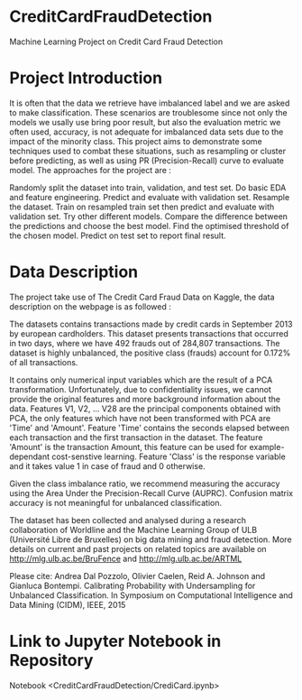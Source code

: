 # CreditCardFraudDetection
Machine Learning Project on Credit Card Fraud Detection

# Project Introduction
It is often that the data we retrieve have imbalanced label and we are asked to make classification. These scenarios are troublesome since not only the models we usally use bring poor result, but also the evaluation metric we often used, accuracy, is not adequate for imbalanced data sets due to the impact of the minority class. This project aims to demonstrate some techniques used to combat these situations, such as resampling or cluster before predicting, as well as using PR (Precision-Recall) curve to evaluate model. The approaches for the project are :

Randomly split the dataset into train, validation, and test set.
Do basic EDA and feature engineering.
Predict and evaluate with validation set.
Resample the dataset.
Train on resampled train set then predict and evaluate with validation set.
Try other different models.
Compare the difference between the predictions and choose the best model.
Find the optimised threshold of the chosen model.
Predict on test set to report final result.

# Data Description
The project take use of The Credit Card Fraud Data on Kaggle, the data description on the webpage is as followed :

The datasets contains transactions made by credit cards in September 2013 by european cardholders. This dataset presents transactions that occurred in two days, where we have 492 frauds out of 284,807 transactions. The dataset is highly unbalanced, the positive class (frauds) account for 0.172% of all transactions.

It contains only numerical input variables which are the result of a PCA transformation. Unfortunately, due to confidentiality issues, we cannot provide the original features and more background information about the data. Features V1, V2, ... V28 are the principal components obtained with PCA, the only features which have not been transformed with PCA are 'Time' and 'Amount'. Feature 'Time' contains the seconds elapsed between each transaction and the first transaction in the dataset. The feature 'Amount' is the transaction Amount, this feature can be used for example-dependant cost-senstive learning. Feature 'Class' is the response variable and it takes value 1 in case of fraud and 0 otherwise.

Given the class imbalance ratio, we recommend measuring the accuracy using the Area Under the Precision-Recall Curve (AUPRC). Confusion matrix accuracy is not meaningful for unbalanced classification.

The dataset has been collected and analysed during a research collaboration of Worldline and the Machine Learning Group of ULB (Université Libre de Bruxelles) on big data mining and fraud detection. More details on current and past projects on related topics are available on http://mlg.ulb.ac.be/BruFence and http://mlg.ulb.ac.be/ARTML

Please cite: Andrea Dal Pozzolo, Olivier Caelen, Reid A. Johnson and Gianluca Bontempi. Calibrating Probability with Undersampling for Unbalanced Classification. In Symposium on Computational Intelligence and Data Mining (CIDM), IEEE, 2015

# Link to Jupyter Notebook in Repository
Notebook <CreditCardFraudDetection/CrediCard.ipynb>
